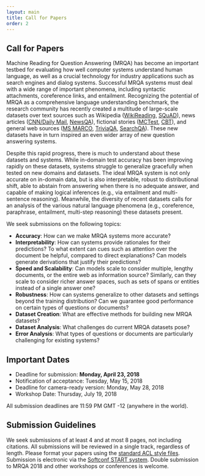 ```yaml
---
layout: main
title: Call for Papers
order: 2
---
```

## Call for Papers
Machine Reading for Question Answering (MRQA) has become an important testbed for 
evaluating how well computer systems understand human language,
as well as a crucial technology for industry applications such as search engines and dialog systems.
Successful MRQA systems must deal with a wide range of important phenomena, 
including syntactic attachments, coreference links, and entailment. 
Recognizing the potential of MRQA as a comprehensive language understanding benchmark, 
the research community has recently created a multitude of large-scale datasets 
over text sources such as 
Wikipedia ([WikiReading](http://www.aclweb.org/anthology/P16-1145), 
[SQuAD](https://aclweb.org/anthology/D16-1264)), 
news articles ([CNN/Daily Mail](https://arxiv.org/pdf/1506.03340.pdf), 
[NewsQA](https://arxiv.org/pdf/1611.09830.pdf)),
fictional stories ([MCTest](http://aclweb.org/anthology/D/D13/D13-1020.pdf), 
[CBT](https://arxiv.org/pdf/1511.02301.pdf)), 
and general web sources ([MS MARCO](https://arxiv.org/pdf/1611.09268.pdf), 
[TriviaQA](http://www.aclweb.org/anthology/P17-1147), 
[SearchQA](https://arxiv.org/pdf/1704.05179.pdf)).
These new datasets have in turn inspired an even wider array of new question answering systems.

Despite this rapid progress, there is much to understand about these datasets and systems. 
While in-domain test accuracy has been improving rapidly on these datasets,
systems struggle to generalize gracefully when tested on new domains and datasets.
The ideal MRQA system is not only accurate on in-domain data, but 
is also interpretable, robust to distributional shift,
able to abstain from answering when there is no adequate answer,
and capable of making logical inferences (e.g., via entailment and multi-sentence reasoning).
Meanwhile, the diversity of recent datasets calls for an analysis of the
various natural language phenomena (e.g., coreference, paraphrase, entailment, multi-step reasoning)
these datasets present. 

We seek submissions on the following topics:
- **Accuracy**: How can we make MRQA systems more accurate?
- **Interpretability**: How can systems provide rationales for their predictions?
To what extent can cues such as attention over the document be helpful, 
compared to direct explanations?  Can models generate derivations that justify their predictions?
- **Speed and Scalability**: Can models scale to consider multiple, lengthy documents, or the entire web as information source?  Similarly, can they scale to consider richer answer spaces, such as sets of spans or entities instead of a single answer one?
- **Robustness**: How can systems generalize to other datasets and settings beyond the training distribution?
Can we guarantee good performance on certain types of questions or documents?
- **Dataset Creation**: What are effective methods for building new MRQA datasets?
- **Dataset Analysis**: What challenges do current MRQA datasets pose?
- **Error Analysis**: What types of questions or documents are particularly challenging for existing systems?

## Important Dates
- Deadline for submission: **Monday, April 23, 2018**  
- Notification of acceptance: Tuesday, May 15, 2018  
- Deadline for camera-ready version: Monday, May 28, 2018  
- Workshop Date: Thursday, July 19, 2018

All submission deadlines are 11:59 PM GMT -12 (anywhere in the world). 

## Submission Guidelines
We seek submissions of at least 4 and at most 8 pages, not including citations.
All submissions will be reviewed in a single track, regardless of length.
Please format your papers using the 
[standard ACL style files](http://acl2018.org/call-for-papers/#paper-submission-and-templates).
Submission is electronic via the 
[Softconf START system](https://www.softconf.com/acl2018/MRQA/).
Double submission to MRQA 2018 and other workshops or conferences is welcome.
